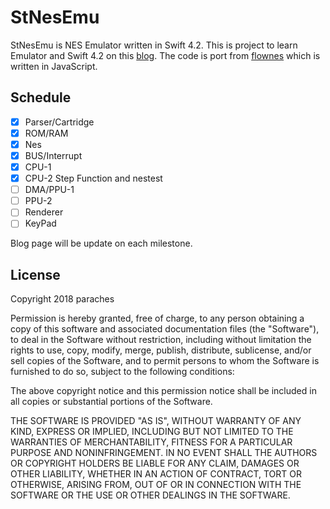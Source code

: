 #  StNesEmu

StNesEmu is NES Emulator written in Swift 4.2.
This is project to learn Emulator and Swift 4.2 on this [blog](https://www.paraches.com/swift-で-nes-emulator-を作成する).
The code is port from [flownes](https://github.com/bokuweb/flownes) which is written in JavaScript.

## Schedule
- [x] Parser/Cartridge
- [x] ROM/RAM
- [x] Nes
- [x] BUS/Interrupt
- [x] CPU-1
- [x] CPU-2 Step Function and nestest
- [ ] DMA/PPU-1
- [ ] PPU-2
- [ ] Renderer
- [ ] KeyPad

Blog page will be update on each milestone. 

## License
Copyright 2018 paraches

Permission is hereby granted, free of charge, to any person obtaining a copy of this software and associated documentation files (the "Software"), to deal in the Software without restriction, including without limitation the rights to use, copy, modify, merge, publish, distribute, sublicense, and/or sell copies of the Software, and to permit persons to whom the Software is furnished to do so, subject to the following conditions:

The above copyright notice and this permission notice shall be included in all copies or substantial portions of the Software.

THE SOFTWARE IS PROVIDED "AS IS", WITHOUT WARRANTY OF ANY KIND, EXPRESS OR IMPLIED, INCLUDING BUT NOT LIMITED TO THE WARRANTIES OF MERCHANTABILITY, FITNESS FOR A PARTICULAR PURPOSE AND NONINFRINGEMENT. IN NO EVENT SHALL THE AUTHORS OR COPYRIGHT HOLDERS BE LIABLE FOR ANY CLAIM, DAMAGES OR OTHER LIABILITY, WHETHER IN AN ACTION OF CONTRACT, TORT OR OTHERWISE, ARISING FROM, OUT OF OR IN CONNECTION WITH THE SOFTWARE OR THE USE OR OTHER DEALINGS IN THE SOFTWARE.

